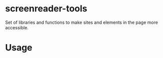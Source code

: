 # screenreader-tools
Set of libraries and functions to make sites and elements in the page more accessible.

# Usage

